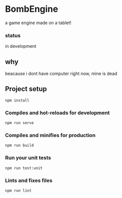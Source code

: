 # BombEngine 
a game engine made on a tablet!

### status
in development

## why 
beacause i dont have computer right now, mine is dead


## Project setup
```
npm install
```

### Compiles and hot-reloads for development
```
npm run serve
```

### Compiles and minifies for production
```
npm run build
```

### Run your unit tests
```
npm run test:unit
```

### Lints and fixes files
```
npm run lint
```

